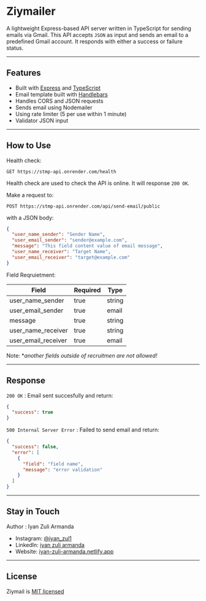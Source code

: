 # Ziymailer

A lightweight Express-based API server written in TypeScript for sending emails via Gmail.
This API accepts `JSON` as input and sends an email to a predefined Gmail account. It responds with either a success or failure status.

---

## Features

- Built with [Express](https://expressjs.com/) and [TypeScript](https://www.typescriptlang.org/)
- Email template built with [Handlebars](https://handlebarsjs.com/)
- Handles CORS and JSON requests
- Sends email using Nodemailer
- Using rate limiter (5 per use within 1 minute)
- Validator JSON input

---

## How to Use

Health check:
```HTTP
GET https://stmp-api.onrender.com/health
```

Health check are used to check the API is online. It will response `200 OK`.

Make a request to:
```HTTP
POST https://stmp-api.onrender.com/api/send-email/public 
```

with a JSON body:
```json
{
  "user_name_sender": "Sender Name",
  "user_email_sender": "sender@example.com",
  "message": "This field content value of email message",
  "user_name_receiver": "Target Name",
  "user_email_receiver": "target@example.com"
}
```

Field Reqruietment:

|       Field       |Required| Type |
|-------------------|--------|------|
|user_name_sender   |  true  |string|
|user_email_sender  |  true  |email |
|message            |  true  |string|
|user_name_receiver |  true  |string|
|user_email_receiver|  true  |email |

Note: **another fields outside of recruitmen are not allowed!*

---

## Response
`200 OK` : Email sent succesfully and return:
```JSON
{
  "success": true
}
```

`500 Internal Server Error` : Failed to send email and return:
```JSON
{
  "success": false,
  "error": [
    {
      "field": "field name",
      "message": "error validation"
    }
  ]
}
```

---

## Stay in Touch

Author : Iyan Zuli Armanda

- Instagram: [@iyan_zul1](https://www.instagram.com/iyan_zul1/#)
- LinkedIn: [iyan zuli armanda](https://www.linkedin.com/in/iyan-zuli-armanda-8a1383296/)
- Website: [iyan-zuli-armanda.netlify.app](https://iyan-zuli-armanda.netlify.app/)

---

## License


Ziymail is [MIT licensed](https://github.com/CatC0de1/EmailApi?tab=MIT-1-ov-file)
